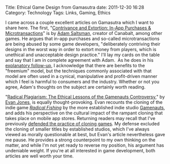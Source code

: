 Title: Ethical Game Design from Gamasutra
date: 2011-12-30 16:28
Category: Technology
Tags: Links, Gaming, Ethics

I came across a couple excellent articles on Gamasutra which I want to share here. The first, "<a title="Contrivance and Extortion: In-App Purchases &amp; Microtransactions" href="http://www.gamasutra.com/blogs/AdamSaltsman/20111018/8685/Contrivance_and_Extortion_InApp_Purchases__Microtransactions.php">Contrivance and Extortion: In-App Purchases &amp; Microtransactions</a>" is by <a href="http://adamatomic.com/" target="_blank">Adam Saltsman</a>, creator of Canabalt, among other games. He argues that in-app purchases and so-called microtransactions are being abused by some game developers, "deliberately contriving their designs in the worst way in order to extort money from players, which is unethical and unacceptable design practice." I'll lay my cards on the table and say that I am in complete agreement with Adam.  As he does in his <a title="Contrivance and Extortion II: Clarifications, Feedback &amp; Suggestions" href="http://www.gamasutra.com/blogs/AdamSaltsman/20111020/8703/Contrivance_and_Extortion_II_Clarifications_Feedback__Suggestions.php">explanatory follow-up</a>, I acknowledge that there are benefits to the "freemium" model, but the techniques commonly associated with that model are often used in a cynical, manipulative and profit-driven manner which I feel is harmful to consumers and the industry. Whether or not you agree, Adam's thoughts on the subject are certainly worth reading.

"<a title="Radical Plagiarism: The Ethical Lessons of the Gamenauts Controversy" href="http://www.gamasutra.com/blogs/EvanJones/20110815/8195/Radical_Plagiarism_The_Ethical_Lessons_of_the_Gamenauts_Controversy.php" target="_blank">Radical Plagiarism: The Ethical Lessons of the Gamenauts Controversy</a>," by <a href="http://www.gamasutra.com/blogs/author/EvanJones/4235/">Evan Jones</a>, is equally thought-provoking. Evan recounts the cloning of the indie game <a href="http://www.bored.com/game/play/150995/Radical_Fishing.html"><em>Radical Fishing</em></a> by the more established indie studio <a href="http://gamenauts.com/">Gamenauts</a>, and adds his perspective on the cultural impact of the rampant cloning that takes place on mobile app stores. Returning readers may recall that I've previously <a title="In Defense of Clones" href="http://www.mlindgren.ca/archives/318">defended the practice of cloning games</a>. My defense excluded the cloning of smaller titles by established studios, which I've always viewed as morally questionable at best, but Evan's article nevertheless gave me pause. He provides a strong counterpoint to my own thinking on the matter, and while I'm not yet ready to reverse my position, his argument has undeniable weight. If you're at all interested in game development, both articles are well worth your time.

